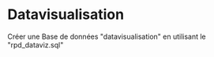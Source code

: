 # Datavisualisation

Créer une Base de données "datavisualisation" en utilisant le "rpd_dataviz.sql"
